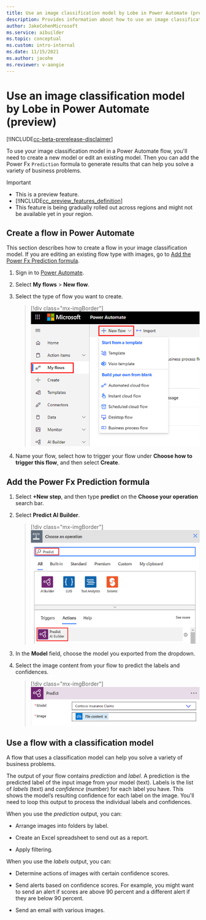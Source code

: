 ```yaml
---
title: Use an image classification model by Lobe in Power Automate (preview) - AI Builder | Microsoft Docs
description: Provides information about how to use an image classification model by Lobe in AI Builder.
author: JakeCohenMicrosoft
ms.service: aibuilder
ms.topic: conceptual
ms.custom: intro-internal
ms.date: 11/15/2021
ms.author: jacohe
ms.reviewer: v-aangie
---
```


# Use an image classification model by Lobe in Power Automate (preview)

[!INCLUDE[cc-beta-prerelease-disclaimer](./includes/cc-beta-prerelease-disclaimer.md)]

To use your image classification model in a Power Automate flow, you'll need to create a new model or edit an existing model. Then you can add the Power Fx `Prediction` formula to generate results that can help you solve a variety of business problems.

> [!IMPORTANT]
> - This is a preview feature.
> - [!INCLUDE[cc_preview_features_definition](includes/cc-preview-features-definition.md)]
> - This feature is being gradually rolled out across regions and might not be available yet in your region.

## Create a flow in Power Automate

This section describes how to create a flow in your image classification model. If you are editing an existing flow type with images, go to [Add the Power Fx Prediction formula](#add-the-power-fx-prediction-formula).

1. Sign in to [Power Automate](https://flow.microsoft.com/).

1. Select **My flows** > **New flow**.

1. Select the type of flow you want to create.

    > [!div class="mx-imgBorder"]
    > ![Screenshot of the creating a new flow.](media/image-classification-model-in-flow/new-flow.png "Create a new flow")

1. Name your flow, select how to trigger your flow under **Choose how to trigger this flow**, and then select **Create**.

## Add the Power Fx Prediction formula

1. Select **+New step**, and then type **predict** on the **Choose your operation** search bar.

1. Select **Predict AI Builder**.

    > [!div class="mx-imgBorder"]
    > ![Screenshot of the Choose an operation screen.](media/image-classification-model-in-flow/operation.png "Choose an operation")

1. In the **Model** field, choose the model you exported from the dropdown.

1. Select the image content from your flow to predict the labels and confidences.

    > [!div class="mx-imgBorder"]
    > ![Screenshot of the Predict action.](media/image-classification-model-in-flow/lobe-predict.png "Predict action")

## Use a flow with a classification model

A flow that uses a classification model can help you solve a variety of business problems.

The output of your flow contains *prediction* and *label*. A prediction is the predicted label of the input image from your model (text). Labels is the list of *labels* (text) and *confidence* (number) for each label you have. This shows the model’s resulting confidence for each label on the image. You'll need to loop this output to process the individual labels and confidences.

When you use the *prediction* output, you can:

- Arrange images into folders by label.

- Create an Excel spreadsheet to send out as a report.

- Apply filtering.

When you use the *labels* output, you can:

- Determine actions of images with certain confidence scores.

- Send alerts based on confidence scores. For example, you might want to send an alert if scores are above 90 percent and a different alert if they are below 90 percent.

- Send an email with various images.

